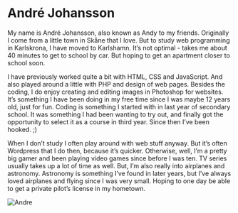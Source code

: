 André Johansson
============================

My name is André Johansson, also known as Andy to my friends. Originally I come from a little town in Skåne that I love. But to study web programming in Karlskrona, I have moved to Karlshamn. It’s not optimal - takes me about 40 minutes to get to school by car. But hoping to get an apartment closer to school soon.

I have previously worked quite a bit with HTML, CSS and JavaScript. And also played around a little with PHP and design of web pages. Besides the coding, I do enjoy creating and editing images in Photoshop for websites. It’s something I have been doing in my free time since I was maybe 12 years old, just for fun. Coding is something I started with in last year of secondary school. It was something I had been wanting to try out, and finally got the opportunity to select it as a course in third year. Since then I’ve been hooked. ;)

When I don’t study I often play around with web stuff anyway. But it’s often Wordpress that I do then, because it’s quicker. Otherwise, well, I’m a pretty big gamer and been playing video games since before I was ten. TV series usually takes up a lot of time as well. But, I’m also really into airplanes and astronomy. Astronomy is something I’ve found in later years, but I’ve always loved airplanes and flying since I was very small. Hoping to one day be able to get a private pilot’s license in my hometown.

![Andre](/img/me_car.jpg)
